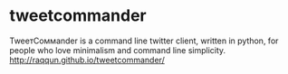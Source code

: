 tweetcommander
==============

TweeтCoммander is a command line twitter client, written in python, for people who love minimalism and command line simplicity.  http://raqqun.github.io/tweetcommander/
